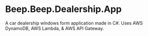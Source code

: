 # Beep.Beep.Dealership.App
A car dealership windows form application made in C#. Uses AWS DynamoDB, AWS Lambda, & AWS API Gateway.
